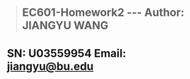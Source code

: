># EC601-Homework2    ---           Author: JIANGYU WANG 
# SN: U03559954           Email: jiangyu@bu.edu
